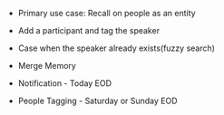 - Primary use case: Recall on people as an entity
- Add a participant and tag the speaker
- Case when the speaker already exists(fuzzy search)
- Merge Memory

- Notification - Today EOD
- People Tagging - Saturday or Sunday EOD